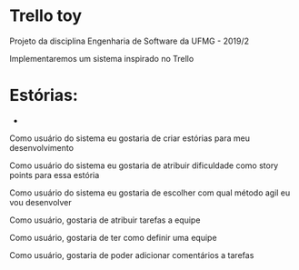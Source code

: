 # Trello toy
Projeto da disciplina Engenharia de Software da UFMG - 2019/2

Implementaremos um sistema inspirado no Trello

# Estórias:
*

Como usuário do sistema eu gostaria de criar estórias para meu desenvolvimento

Como usuário do sistema eu gostaria de atribuir dificuldade  como story points para essa estória

Como usuário do sistema eu gostaria de escolher com qual método agil eu vou desenvolver

Como usuário, gostaria de atribuir tarefas a equipe

Como usuário, gostaria de ter como definir uma equipe

Como usuário, gostaria de poder adicionar comentários a tarefas